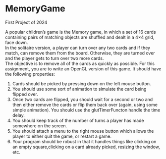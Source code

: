 # MemoryGame
First Project of 2024

A popular children’s game is the Memory game, in which a set of 16 cards containing pairs of matching objects are shuffled and dealt in a 4×4 grid, face down.  
In the solitaire version, a player can turn over any two cards and if they match, can remove them from the board.  Otherwise, they are turned over and the player gets to turn over two more cards.  
The objective is to remove all of the cards as quickly as possible.  For this assignment, you are to write an OpenGL version of this game.  It should have the following properties: 
1. Cards should be picked by pressing down on the left mouse button.
2. You should use some sort of animation to simulate the card being flipped over.
3. Once  two  cards  are  flipped,  you  should  wait  for  a  second  or  two  and  then  either  remove the cards or flip them back over (again, using some simple animation).  You should use the glutTimerFuncton handle the time delay.
4. You should keep track of the number of turns a player has made somewhere on the screen.
5. You should attach a menu to the right mouse button which allows the player to either quit the game, or restart a game.
6. Your program should be robust in that it handles things like clicking on an empty square,clicking on a card already picked, resizing the window, etc.
